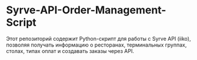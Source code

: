 # Syrve-API-Order-Management-Script
Этот репозиторий содержит Python-скрипт для работы с Syrve API (iiko), позволяя получать информацию о ресторанах, терминальных группах, столах, типах оплат и создавать заказы через API.
